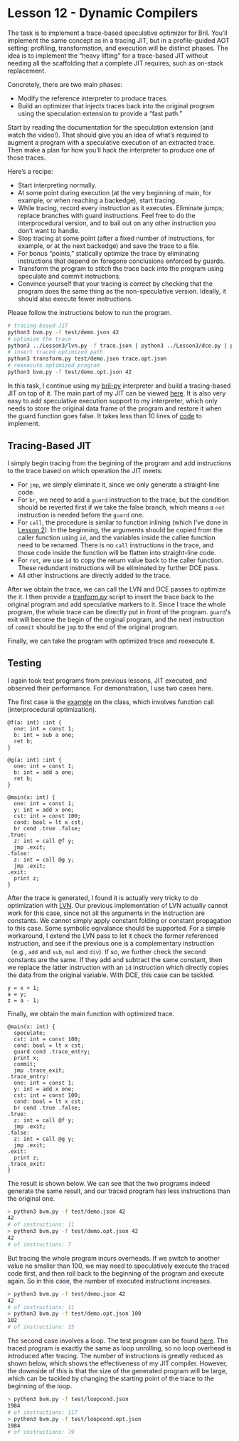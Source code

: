 # Lesson 12 - Dynamic Compilers

The task is to implement a trace-based speculative optimizer for Bril. You’ll implement the same concept as in a tracing JIT, but in a profile-guided AOT setting: profiling, transformation, and execution will be distinct phases. The idea is to implement the “heavy lifting” for a trace-based JIT without needing all the scaffolding that a complete JIT requires, such as on-stack replacement.

Concretely, there are two main phases:
* Modify the reference interpreter to produce traces.
* Build an optimizer that injects traces back into the original program using the speculation extension to provide a “fast path.”

Start by reading the documentation for the speculation extension (and watch the video!). That should give you an idea of what’s required to augment a program with a speculative execution of an extracted trace. Then make a plan for how you’ll hack the interpreter to produce one of those traces.

Here’s a recipe:
* Start interpreting normally.
* At some point during execution (at the very beginning of main, for example, or when reaching a backedge), start tracing.
* While tracing, record every instruction as it executes. Eliminate jumps; replace branches with guard instructions. Feel free to do the interprocedural version, and to bail out on any other instruction you don’t want to handle.
* Stop tracing at some point (after a fixed number of instructions, for example, or at the next backedge) and save the trace to a file.
* For bonus “points,” statically optimize the trace by eliminating instructions that depend on foregone conclusions enforced by guards.
* Transform the program to stitch the trace back into the program using speculate and commit instructions.
* Convince yourself that your tracing is correct by checking that the program does the same thing as the non-speculative version. Ideally, it should also execute fewer instructions.


Please follow the instructions below to run the program.
```bash
# tracing-based JIT
python3 bvm.py -f test/demo.json 42
# optimize the trace
python3 ../Lesson3/lvn.py -f trace.json | python3 ../Lesson3/dce.py | python3 ../Lesson3/lvn.py | python3 ../Lesson3/dce.py > trace.opt.json
# insert traced optimized path
python3 transform.py test/demo.json trace.opt.json
# reexecute optimized program
python3 bvm.py -f test/demo.opt.json 42
```

In this task, I continue using my [bril-py](https://github.com/chhzh123/bril-dev/blob/master/Lesson12/bvm.py) interpreter and build a tracing-based JIT on top of it. The main part of my JIT can be viewed [here](https://github.com/chhzh123/bril-dev/blob/master/Lesson12/bvm.py#L210-L242). It is also very easy to add speculative execution support to my interpreter, which only needs to store the original data frame of the program and restore it when the guard function goes false. It takes less than 10 lines of [code](https://github.com/chhzh123/bril-dev/blob/master/Lesson12/bvm.py#L177-L185) to implement.


## Tracing-Based JIT
I simply begin tracing from the begining of the program and add instructions to the trace based on which operation the JIT meets:
* For `jmp`, we simply eliminate it, since we only generate a straight-line code.
* For `br`, we need to add a `guard` instruction to the trace, but the condition should be reverted first if we take the false branch, which means a `not` instruction is needed before the `guard` one.
* For `call`, the procedure is similar to function inlining (which I've done in [Lesson 2](https://github.com/sampsyo/cs6120/discussions/263#discussioncomment-2101320)). In the beginning, the arguments should be copied from the caller function using `id`, and the variables inside the callee function need to be renamed. There is no `call` instructions in the trace, and those code inside the function will be flatten into straight-line code.
* For `ret`, we use `id` to copy the return value back to the caller function. These redundant instructions will be eliminated by further DCE pass.
* All other instructions are directly added to the trace.

After we obtain the trace, we can call the LVN and DCE passes to optimize the it. I then provide a [tranform.py](https://github.com/chhzh123/bril-dev/blob/master/Lesson12/transform.py) script to insert the trace back to the original program and add speculative markers to it. Since I trace the whole program, the whole trace can be directly put in front of the program. `guard`'s exit will become the begin of the orginal program, and the next instruction of `commit` should be `jmp` to the end of the original program.

Finally, we can take the program with optimized trace and reexecute it.

## Testing
I again took test programs from previous lessons, JIT executed, and observed their performance. For demonstration, I use two cases here.

The first case is the [example](https://www.cs.cornell.edu/courses/cs6120/2022sp/lesson/12/) on the class, which involves function call (interprocedural optimization).
```
@f(a: int) :int {
  one: int = const 1;
  b: int = sub a one;
  ret b;
}

@g(a: int) :int {
  one: int = const 1;
  b: int = add a one;
  ret b;
}

@main(x: int) {
  one: int = const 1;
  y: int = add x one;
  cst: int = const 100;
  cond: bool = lt x cst;
  br cond .true .false;
.true:
  z: int = call @f y;
  jmp .exit;
.false:
  z: int = call @g y;
  jmp .exit;
.exit:
  print z;
}
```

After the trace is generated, I found it is actually very tricky to do optimization with [LVN](https://github.com/chhzh123/bril-dev/blob/master/Lesson3/lvn.py). Our previous implementation of LVN actually cannot work for this case, since not all the arguments in the instruction are constants. We cannot simply apply constant folding or constant propagation to this case. Some symbolic eqivalance should be supported. For a simple workaround, I extend the LVN pass to let it check the former referenced instruction, and see if the previous one is a complementary instruction （e.g., `add` and `sub`, `mul` and `div`). If so, we further check the second constants are the same. If they add and subtract the same constant, then we replace the latter instruction with an `id` instruction which directly copies the data from the original variable. With DCE, this case can be tackled.

```
y = x + 1;
a = y;
z = a - 1;
```

Finally, we obtain the main function with optimized trace.
```
@main(x: int) {
  speculate;
  cst: int = const 100;
  cond: bool = lt x cst;
  guard cond .trace_entry;
  print x;
  commit;
  jmp .trace_exit;
.trace_entry:
  one: int = const 1;
  y: int = add x one;
  cst: int = const 100;
  cond: bool = lt x cst;
  br cond .true .false;
.true:
  z: int = call @f y;
  jmp .exit;
.false:
  z: int = call @g y;
  jmp .exit;
.exit:
  print z;
.trace_exit:
}
```

The result is shown below. We can see that the two programs indeed generate the same result, and our traced program has less instructions than the original one.
```bash
> python3 bvm.py -f test/demo.json 42
42
# of instructions: 11
> python3 bvm.py -f test/demo.opt.json 42
42
# of instructions: 7
```

But tracing the whole program incurs overheads. If we switch to another value no smaller than 100, we may need to speculatively execute the traced code first, and then roll back to the beginning of the program and execute again. So in this case, the number of executed instructions increases.
```bash
> python3 bvm.py -f test/demo.json 42
42
# of instructions: 11
> python3 bvm.py -f test/demo.opt.json 100
102
# of instructions: 15
```

The second case involves a loop. The test program can be found [here](https://github.com/chhzh123/bril-dev/blob/master/Lesson12/test/loopcond.json). The traced program is exactly the same as loop unrolling, so no loop overhead is introduced after tracing. The number of instructions is greatly reduced as shown below, which shows the effectiveness of my JIT compiler. However, the downside of this is that the size of the generated program will be large, which can be tackled by changing the starting point of the trace to the beginning of the loop.

```bash
> python3 bvm.py -f test/loopcond.json
1984
# of instructions: 117
> python3 bvm.py -f test/loopcond.opt.json
1984
# of instructions: 79
```